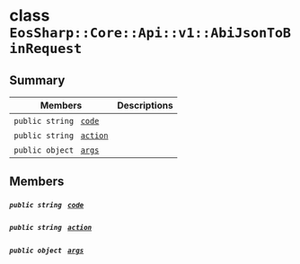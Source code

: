 # class `EosSharp::Core::Api::v1::AbiJsonToBinRequest` 

## Summary

 Members                                | Descriptions                                
----------------------------------------|---------------------------------------------
`public string ` [`code`](#class_eos_sharp_1_1_core_1_1_api_1_1v1_1_1_abi_json_to_bin_request_1abbc0a016a8f13d797228d020eb94a769) | 
`public string ` [`action`](#class_eos_sharp_1_1_core_1_1_api_1_1v1_1_1_abi_json_to_bin_request_1a6a30da6629d5b550c2025d3788d49cb9) | 
`public object ` [`args`](#class_eos_sharp_1_1_core_1_1_api_1_1v1_1_1_abi_json_to_bin_request_1a6df18568fc482598102f99e38b5d38a1) | 

## Members

##### `public string ` [`code`](#class_eos_sharp_1_1_core_1_1_api_1_1v1_1_1_abi_json_to_bin_request_1abbc0a016a8f13d797228d020eb94a769) 

##### `public string ` [`action`](#class_eos_sharp_1_1_core_1_1_api_1_1v1_1_1_abi_json_to_bin_request_1a6a30da6629d5b550c2025d3788d49cb9) 

##### `public object ` [`args`](#class_eos_sharp_1_1_core_1_1_api_1_1v1_1_1_abi_json_to_bin_request_1a6df18568fc482598102f99e38b5d38a1) 

